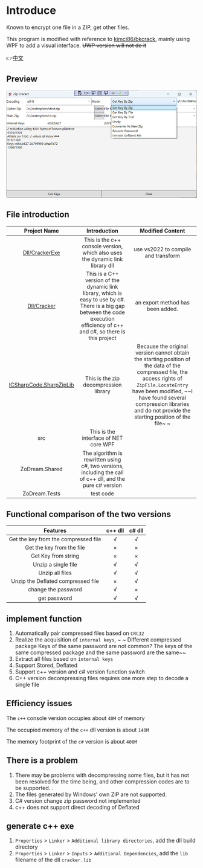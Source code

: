 # Introduce

Known to encrypt one file in a ZIP, get other files.

This program is modified with reference to [kimci86/bkcrack](https://github.com/kimci86/bkcrack), mainly using WPF to add a visual interface. ~~UWP version will not do it~~

👉[中文](README.zh.md)

## Preview

![Get keys successfully](screen/1.jpg)


## File introduction

|Project Name|Introduction|Modified Content|
|:--:|:--:|:--:|
|[Dll/CrackerExe](https://github.com/kimci86/bkcrack)|This is the c++ console version, which also uses the dynamic link library dll | use vs2022 to compile and transform|
|[Dll/Cracker](https://github.com/kimci86/bkcrack)|This is a C++ version of the dynamic link library, which is easy to use by c#. There is a big gap between the code execution efficiency of c++ and c#, so there is this project | an export method has been added.|
|[ICSharpCode.SharpZipLib](https://github.com/icsharpcode/SharpZipLib)|This is the zip decompression library|Because the original version cannot obtain the starting position of the data of the compressed file, the access rights of `ZipFile.LocateEntry` have been modified, ~~I have found several compression libraries and do not provide the starting position of the file~ ~|
|src|This is the interface of NET core WPF||
|ZoDream.Shared|The algorithm is rewritten using c#, two versions, including the call of c++ dll, and the pure c# version||
|ZoDream.Tests|test code|


## Functional comparison of the two versions

|Features|c++ dll|c# dll|
|:----:|:---:|:---:|
|Get the key from the compressed file|√|√|
|Get the key from the file|×|×|
|Get Key from string|×|×|
|Unzip a single file|√|√|
|Unzip all files|√|√|
|Unzip the Deflated compressed file|×|√|
|change the password|√|×|
|get password|√|√|

## implement function

1. Automatically pair compressed files based on `CRC32`
2. Realize the acquisition of `internal keys`, ~ ~ Different compressed package Keys of the same password are not common? The keys of the same compressed package and the same password are the same~~
3. Extract all files based on `internal keys`
4. Support Stored, Deflated
5. Support c++ version and c# version function switch
6. C++ version decompressing files requires one more step to decode a single file

## Efficiency issues

The `c++` console version occupies about `40M` of memory

The occupied memory of the `c++` dll version is about `140M`

The memory footprint of the `c#` version is about `400M`


## There is a problem

1. There may be problems with decompressing some files, but it has not been resolved for the time being, and other compression codes are to be supported. . 
2. The files generated by Windows' own ZIP are not supported.
3. C# version change zip password not implemented
4. c++ does not support direct decoding of Deflated


## generate c++ exe

1. `Properties` > `Linker` > `Additional library directories`, add the dll build directory
2.  `Properties` > `Linker` > `Inputs` > `Additional Dependencies`, add the `lib` filename of the dll `cracker.lib`